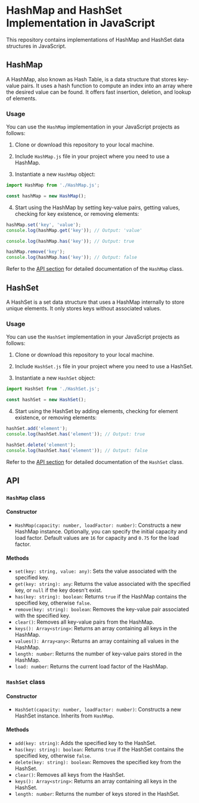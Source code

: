 # HashMap and HashSet Implementation in JavaScript

This repository contains implementations of HashMap and HashSet data structures in JavaScript.

## HashMap

A HashMap, also known as Hash Table, is a data structure that stores key-value pairs. It uses a hash function to compute an index into an array where the desired value can be found. It offers fast insertion, deletion, and lookup of elements.

### Usage

You can use the `HashMap` implementation in your JavaScript projects as follows:

1. Clone or download this repository to your local machine.

2. Include `HashMap.js` file in your project where you need to use a HashMap.

3. Instantiate a new `HashMap` object:

```javascript
import HashMap from './HashMap.js';

const hashMap = new HashMap();
```

4. Start using the HashMap by setting key-value pairs, getting values, checking for key existence, or removing elements:

```javascript
hashMap.set('key', 'value');
console.log(hashMap.get('key')); // Output: 'value'

console.log(hashMap.has('key')); // Output: true

hashMap.remove('key');
console.log(hashMap.has('key')); // Output: false
```

Refer to the [API section](#api) for detailed documentation of the `HashMap` class.

## HashSet

A HashSet is a set data structure that uses a HashMap internally to store unique elements. It only stores keys without associated values.

### Usage

You can use the `HashSet` implementation in your JavaScript projects as follows:

1. Clone or download this repository to your local machine.

2. Include `HashSet.js` file in your project where you need to use a HashSet.

3. Instantiate a new `HashSet` object:

```javascript
import HashSet from './HashSet.js';

const hashSet = new HashSet();
```

4. Start using the HashSet by adding elements, checking for element existence, or removing elements:

```javascript
hashSet.add('element');
console.log(hashSet.has('element')); // Output: true

hashSet.delete('element');
console.log(hashSet.has('element')); // Output: false
```

Refer to the [API section](#api) for detailed documentation of the `HashSet` class.

## API

### `HashMap` class

#### Constructor

- `HashMap(capacity: number, loadFactor: number)`: Constructs a new HashMap instance. Optionally, you can specify the initial capacity and load factor. Default values are `16` for capacity and `0.75` for the load factor.

#### Methods

- `set(key: string, value: any)`: Sets the value associated with the specified key.
- `get(key: string): any`: Returns the value associated with the specified key, or `null` if the key doesn't exist.
- `has(key: string): boolean`: Returns `true` if the HashMap contains the specified key, otherwise `false`.
- `remove(key: string): boolean`: Removes the key-value pair associated with the specified key.
- `clear()`: Removes all key-value pairs from the HashMap.
- `keys(): Array<string>`: Returns an array containing all keys in the HashMap.
- `values(): Array<any>`: Returns an array containing all values in the HashMap.
- `length: number`: Returns the number of key-value pairs stored in the HashMap.
- `load: number`: Returns the current load factor of the HashMap.

### `HashSet` class

#### Constructor

- `HashSet(capacity: number, loadFactor: number)`: Constructs a new HashSet instance. Inherits from `HashMap`. 

#### Methods

- `add(key: string)`: Adds the specified key to the HashSet.
- `has(key: string): boolean`: Returns `true` if the HashSet contains the specified key, otherwise `false`.
- `delete(key: string): boolean`: Removes the specified key from the HashSet.
- `clear()`: Removes all keys from the HashSet.
- `keys(): Array<string>`: Returns an array containing all keys in the HashSet.
- `length: number`: Returns the number of keys stored in the HashSet.
